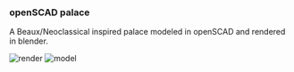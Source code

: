 ### openSCAD palace

A Beaux/Neoclassical inspired palace modeled in openSCAD and rendered in blender.

![render]("./cat-f.png")
![model]("./cat-2.png")